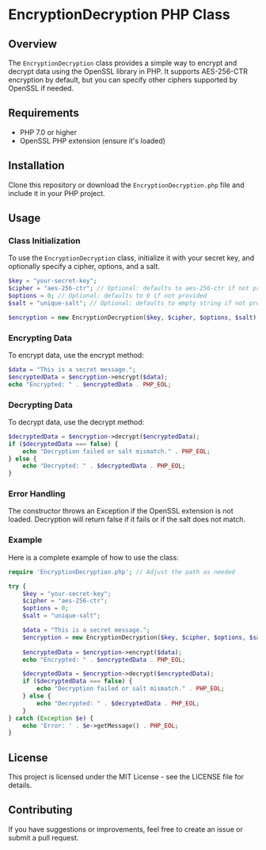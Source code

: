 # EncryptionDecryption PHP Class

## Overview

The `EncryptionDecryption` class provides a simple way to encrypt and decrypt data using the OpenSSL library in PHP. It supports AES-256-CTR encryption by default, but you can specify other ciphers supported by OpenSSL if needed.

## Requirements

- PHP 7.0 or higher
- OpenSSL PHP extension (ensure it's loaded)

## Installation

Clone this repository or download the `EncryptionDecryption.php` file and include it in your PHP project.

## Usage

### Class Initialization

To use the `EncryptionDecryption` class, initialize it with your secret key, and optionally specify a cipher, options, and a salt.

```php
$key = "your-secret-key";
$cipher = "aes-256-ctr"; // Optional: defaults to aes-256-ctr if not provided
$options = 0; // Optional: defaults to 0 if not provided
$salt = "unique-salt"; // Optional: defaults to empty string if not provided

$encryption = new EncryptionDecryption($key, $cipher, $options, $salt);
```

### Encrypting Data
To encrypt data, use the encrypt method:

```php
$data = "This is a secret message.";
$encryptedData = $encryption->encrypt($data);
echo "Encrypted: " . $encryptedData . PHP_EOL;
```

### Decrypting Data
To decrypt data, use the decrypt method:

```php
$decryptedData = $encryption->decrypt($encryptedData);
if ($decryptedData === false) {
    echo "Decryption failed or salt mismatch." . PHP_EOL;
} else {
    echo "Decrypted: " . $decryptedData . PHP_EOL;
}
```

### Error Handling
The constructor throws an Exception if the OpenSSL extension is not loaded. Decryption will return false if it fails or if the salt does not match.

### Example
Here is a complete example of how to use the class:

```php
require 'EncryptionDecryption.php'; // Adjust the path as needed

try {
    $key = "your-secret-key";
    $cipher = "aes-256-ctr";
    $options = 0;
    $salt = "unique-salt";

    $data = "This is a secret message.";
    $encryption = new EncryptionDecryption($key, $cipher, $options, $salt);
    
    $encryptedData = $encryption->encrypt($data);
    echo "Encrypted: " . $encryptedData . PHP_EOL;

    $decryptedData = $encryption->decrypt($encryptedData);
    if ($decryptedData === false) {
        echo "Decryption failed or salt mismatch." . PHP_EOL;
    } else {
        echo "Decrypted: " . $decryptedData . PHP_EOL;
    }
} catch (Exception $e) {
    echo 'Error: ' . $e->getMessage() . PHP_EOL;
}
```

## License
This project is licensed under the MIT License - see the LICENSE file for details.

## Contributing
If you have suggestions or improvements, feel free to create an issue or submit a pull request.

